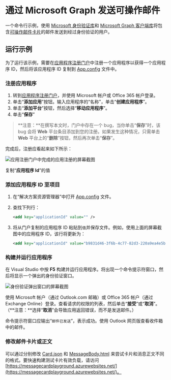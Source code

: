 # 通过 Microsoft Graph 发送可操作邮件

一个命令行示例，使用 [Microsoft 身份验证库](https://www.nuget.org/packages/Microsoft.Identity.Client)和 [Microsoft Graph 客户端库](https://www.nuget.org/packages/Microsoft.Graph/)将包含[可操作邮件卡片](https://docs.microsoft.com/en-us/outlook/actionable-messages/)的邮件发送到经过身份验证的用户。

## 运行示例

为了运行该示例，需要在[应用程序注册门户](https://apps.dev.microsoft.com)中注册一个应用程序以获得一个应用程序 ID，然后将该应用程序 ID 复制到 [App.config](./App.config) 文件中。

### 注册应用程序

1. 转到[应用程序注册门户](https://apps.dev.microsoft.com)，并使用 Microsoft 帐户或 Office 365 帐户登录。
1. 单击“**添加应用**”按钮。输入应用程序的“名称”，单击“**创建应用程序**”。
1. 单击“**添加平台**”按钮，然后选择“**移动应用程序**”。
1. 单击“**保存**”

> **注意：**在撰写本文时，门户中存在一个 bug，当你单击“**保存**”时，该 bug 会将 **Web** 平台条目添加到您的注册。如果发生这种情况，只需单击 **Web** 平台上的“**删除**”按钮，然后再次单击“**保存**”。

完成后，注册应看起来如下所示：

![应用注册门户中完成的应用注册的屏幕截图](readme-images/app-registration.PNG)

复制“**应用程序 Id**”的值

### 添加应用程序 ID 至项目

1. 在“解决方案资源管理器”中打开 [App.config](App.config) 文件。
1. 查找下列行： 

    ```xml
    <add key="applicationId" value="" />
    ```
1. 将从门户复制的应用程序 ID 粘贴到`值`并保存文件。例如，使用上面的屏幕截图中的应用程序 ID，该行将更新为：

    ```xml
    <add key="applicationId" value="b9831d46-3f6b-4c77-82d3-220a9ea4e5ba" />
    ```

### 构建并运行应用程序

在 Visual Studio 中按 **F5** 构建并运行应用程序。将出现一个命令提示符窗口，然后将显示一个弹出的身份验证窗口。

![身份验证弹出窗口的屏幕截图](readme-images/auth-popup.PNG)

使用 Microsoft 帐户（通过 Outlook.com 邮箱）或 Office 365 帐户（通过 Exchange Online）登录。查看请求的权限的列表，然后单击“**接受**”或“**取消**”。（**注意：**选择“**取消**”会导致应用返回错误，而不是发送邮件。）

命令提示符窗口应输出“`邮件已发送`”，表示成功。使用 Outlook 网页版查看收件箱中的邮件。

### 修改邮件卡片或正文

可以通过分别修改 [Card.json](Card.json) 和 [MessageBody.html](MessageBody.html) 来尝试卡片和消息正文不同的格式。要快速构建测试卡片有效负载，请访问 [https://messagecardplayground.azurewebsites.net/](https://messagecardplayground.azurewebsites.net/)。